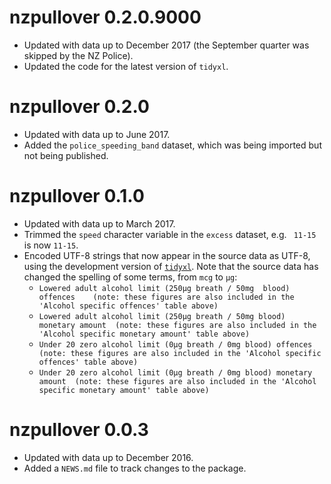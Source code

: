 # nzpullover 0.2.0.9000

* Updated with data up to December 2017 (the September quarter was skipped by
    the NZ Police).
* Updated the code for the latest version of `tidyxl`.

# nzpullover 0.2.0

* Updated with data up to June 2017.
* Added the `police_speeding_band` dataset, which was being imported but not
  being published.

# nzpullover 0.1.0

* Updated with data up to March 2017.
* Trimmed the `speed` character variable in the `excess` dataset, e.g. ` 11-15` is
  now `11-15`.
* Encoded UTF-8 strings that now appear in the source data as UTF-8, using the
  development version of [`tidyxl`](https://github.com/nacnudus/tidyxl).  Note
  that the source data has changed the spelling of some terms, from `mcg` to
  `µg`:
    - `Lowered adult alcohol limit (250µg breath / 50mg  blood) offences    (note: these figures are also included in the 'Alcohol specific offences' table above)`
    - `Lowered adult alcohol limit (250µg breath / 50mg blood) monetary amount  (note: these figures are also included in the 'Alcohol specific monetary amount' table above)`
    - `Under 20 zero alcohol limit (0µg breath / 0mg blood) offences    (note: these figures are also included in the 'Alcohol specific offences' table above)`
    - `Under 20 zero alcohol limit (0µg breath / 0mg blood) monetary amount  (note: these figures are also included in the 'Alcohol specific monetary amount' table above)`

# nzpullover 0.0.3

* Updated with data up to December 2016.
* Added a `NEWS.md` file to track changes to the package.
